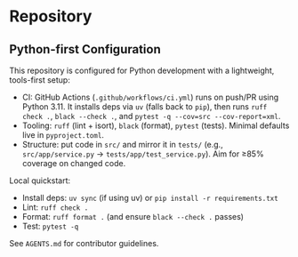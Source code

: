 # Repository

## Python-first Configuration

This repository is configured for Python development with a lightweight, tools-first setup:

- CI: GitHub Actions (`.github/workflows/ci.yml`) runs on push/PR using Python 3.11. It installs deps via `uv` (falls back to `pip`), then runs `ruff check .`, `black --check .`, and `pytest -q --cov=src --cov-report=xml`.
- Tooling: `ruff` (lint + isort), `black` (format), `pytest` (tests). Minimal defaults live in `pyproject.toml`.
- Structure: put code in `src/` and mirror it in `tests/` (e.g., `src/app/service.py` → `tests/app/test_service.py`). Aim for ≥85% coverage on changed code.

Local quickstart:
- Install deps: `uv sync` (if using uv) or `pip install -r requirements.txt`
- Lint: `ruff check .`
- Format: `ruff format .` (and ensure `black --check .` passes)
- Test: `pytest -q`

See `AGENTS.md` for contributor guidelines.

